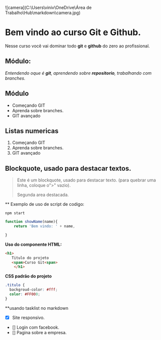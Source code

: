 ![camera](C:\Users\viniv\OneDrive\Área de Trabalho\Hub\markdown\camera.jpg)

# Bem vindo ao curso Git e Github.

Nesse curso você vai dominar todo **git** e **github** do zero ao profissional.

## Módulo:

_Entendendo oque é **git**, aprendendo sobre **repositorio**, trabalhando com branches._

## Módulo

- Começando GIT
- Aprenda sobre branches.
- GIT avançado

## Listas numericas

1. Começando GIT
2. Aprenda sobre branches.
3. GIT avançado

## Blockquote, usado para destacar textos.

> Este é um blockquote, usado para destacar texto.
> (para quebrar uma linha, coloque o">" vazio).
>
> Segunda area destacada.

\*\* Exemplo de uso de script de codigo:

```
npm start
```

```js
function showName(name){
    return 'Bem vindo: ' + name,

}
```

**Uso do componente HTML:**

```html
<h1>
   Titulo do projeto
   <spam>Curso Git<span>
    </h1>
```

**CSS padrão do projeto**

```css
.titulo {
  backgroud-color: #fff;
  color: #FF000;
}
```

\*\*usando tasklist no markdown

- [x] Site responsivo.
- [] Login com facebook.
- [] Pagina sobre a empresa.
